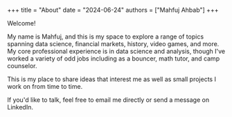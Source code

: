 +++
title = "About"
date = "2024-06-24"
authors = ["Mahfuj Ahbab"]
+++

Welcome!

My name is Mahfuj, and this is my space to explore a range of topics spanning data science, financial markets, history, video games, and more. My core professional experience is in data science and analysis, though I've worked a variety of odd jobs including as a bouncer, math tutor, and camp counselor. 

This is my place to share ideas that interest me as well as small projects I work on from time to time. 

If you'd like to talk, feel free to email me directly or send a message on LinkedIn. 
